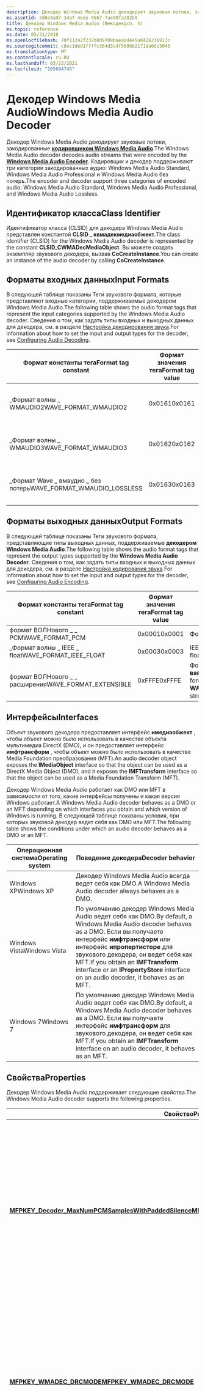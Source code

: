 ```yaml
---
description: Декодер Windows Media Audio декодирует звуковые потоки, закодированные кодировщиком Windows Media Audio.
ms.assetid: 2d8e4a97-34a7-4eee-9567-7ae98fa282b9
title: Декодер Windows Media Audio (Вмкодекдсп. h)
ms.topic: reference
ms.date: 05/31/2018
ms.openlocfilehash: 70f11242f237b8d9709baea6d445a8426236913c
ms.sourcegitcommit: c8ec1ded1ffffc364d3c4f560bb2171da0dc5040
ms.translationtype: MT
ms.contentlocale: ru-RU
ms.lasthandoff: 03/22/2021
ms.locfileid: "105694745"
---
```

# <a name="windows-media-audio-decoder"></a><span data-ttu-id="a51b8-103">Декодер Windows Media Audio</span><span class="sxs-lookup"><span data-stu-id="a51b8-103">Windows Media Audio Decoder</span></span>

<span data-ttu-id="a51b8-104">Декодер Windows Media Audio декодирует звуковые потоки, закодированные [**кодировщиком Windows Media Audio**](windowsmediaaudioencoder.md).</span><span class="sxs-lookup"><span data-stu-id="a51b8-104">The Windows Media Audio decoder decodes audio streams that were encoded by the [**Windows Media Audio Encoder**](windowsmediaaudioencoder.md).</span></span> <span data-ttu-id="a51b8-105">Кодировщик и декодер поддерживают три категории закодированных аудио: Windows Media Audio Standard, Windows Media Audio Professional и Windows Media Audio без потерь.</span><span class="sxs-lookup"><span data-stu-id="a51b8-105">The encoder and decoder support three categories of encoded audio: Windows Media Audio Standard, Windows Media Audio Professional, and Windows Media Audio Lossless.</span></span>

## <a name="class-identifier"></a><span data-ttu-id="a51b8-106">Идентификатор класса</span><span class="sxs-lookup"><span data-stu-id="a51b8-106">Class Identifier</span></span>

<span data-ttu-id="a51b8-107">Идентификатор класса (CLSID) для декодера Windows Media Audio представлен константой **CLSID \_ квмадекмедиаобжект**.</span><span class="sxs-lookup"><span data-stu-id="a51b8-107">The class identifier (CLSID) for the Windows Media Audio decoder is represented by the constant **CLSID\_CWMADecMediaObject**.</span></span> <span data-ttu-id="a51b8-108">Вы можете создать экземпляр звукового декодера, вызвав **CoCreateInstance**.</span><span class="sxs-lookup"><span data-stu-id="a51b8-108">You can create an instance of the audio decoder by calling **CoCreateInstance**.</span></span>

## <a name="input-formats"></a><span data-ttu-id="a51b8-109">Форматы входных данных</span><span class="sxs-lookup"><span data-stu-id="a51b8-109">Input Formats</span></span>

<span data-ttu-id="a51b8-110">В следующей таблице показаны Теги звукового формата, которые представляют входные категории, поддерживаемые декодером Windows Media Audio.</span><span class="sxs-lookup"><span data-stu-id="a51b8-110">The following table shows the audio format tags that represent the input categories supported by the Windows Media Audio decoder.</span></span> <span data-ttu-id="a51b8-111">Сведения о том, как задать типы входных и выходных данных для декодера, см. в разделе [Настройка декодирования звука](configuringaudiodecoding.md).</span><span class="sxs-lookup"><span data-stu-id="a51b8-111">For information about how to set the input and output types for the decoder, see [Configuring Audio Decoding](configuringaudiodecoding.md).</span></span>



| <span data-ttu-id="a51b8-112">Формат константы тега</span><span class="sxs-lookup"><span data-stu-id="a51b8-112">Format tag constant</span></span>             | <span data-ttu-id="a51b8-113">Формат значения тега</span><span class="sxs-lookup"><span data-stu-id="a51b8-113">Format tag value</span></span> | <span data-ttu-id="a51b8-114">Формат аудио</span><span class="sxs-lookup"><span data-stu-id="a51b8-114">Audio format</span></span>                     |
|---------------------------------|------------------|----------------------------------|
| <span data-ttu-id="a51b8-115">\_Формат волны \_ WMAUDIO2</span><span class="sxs-lookup"><span data-stu-id="a51b8-115">WAVE\_FORMAT\_WMAUDIO2</span></span>          | <span data-ttu-id="a51b8-116">0x0161</span><span class="sxs-lookup"><span data-stu-id="a51b8-116">0x0161</span></span>           | <span data-ttu-id="a51b8-117">Windows Media Audio Standard</span><span class="sxs-lookup"><span data-stu-id="a51b8-117">Windows Media Audio Standard</span></span>     |
| <span data-ttu-id="a51b8-118">\_Формат волны \_ WMAUDIO3</span><span class="sxs-lookup"><span data-stu-id="a51b8-118">WAVE\_FORMAT\_WMAUDIO3</span></span>          | <span data-ttu-id="a51b8-119">0x0162</span><span class="sxs-lookup"><span data-stu-id="a51b8-119">0x0162</span></span>           | <span data-ttu-id="a51b8-120">Windows Media Audio Professional</span><span class="sxs-lookup"><span data-stu-id="a51b8-120">Windows Media Audio Professional</span></span> |
| <span data-ttu-id="a51b8-121">\_Формат Wave \_ вмаудио \_ без потерь</span><span class="sxs-lookup"><span data-stu-id="a51b8-121">WAVE\_FORMAT\_WMAUDIO\_LOSSLESS</span></span> | <span data-ttu-id="a51b8-122">0x0163</span><span class="sxs-lookup"><span data-stu-id="a51b8-122">0x0163</span></span>           | <span data-ttu-id="a51b8-123">Windows Media Audio без потерь</span><span class="sxs-lookup"><span data-stu-id="a51b8-123">Windows Media Audio Lossless</span></span>     |



 

## <a name="output-formats"></a><span data-ttu-id="a51b8-124">Форматы выходных данных</span><span class="sxs-lookup"><span data-stu-id="a51b8-124">Output Formats</span></span>

<span data-ttu-id="a51b8-125">В следующей таблице показаны Теги звукового формата, представляющие типы выходных данных, поддерживаемые **декодером Windows Media Audio**.</span><span class="sxs-lookup"><span data-stu-id="a51b8-125">The following table shows the audio format tags that represent the output types supported by the **Windows Media Audio Decoder**.</span></span> <span data-ttu-id="a51b8-126">Сведения о том, как задать типы входных и выходных данных для декодера, см. в разделе [Настройка кодирования звука](configuringaudioencoding.md).</span><span class="sxs-lookup"><span data-stu-id="a51b8-126">For information about how to set the input and output types for the decoder, see [Configuring Audio Encoding](configuringaudioencoding.md).</span></span>



| <span data-ttu-id="a51b8-127">Формат константы тега</span><span class="sxs-lookup"><span data-stu-id="a51b8-127">Format tag constant</span></span>       | <span data-ttu-id="a51b8-128">Формат значения тега</span><span class="sxs-lookup"><span data-stu-id="a51b8-128">Format tag value</span></span> | <span data-ttu-id="a51b8-129">Формат аудио</span><span class="sxs-lookup"><span data-stu-id="a51b8-129">Audio format</span></span>                                          |
|---------------------------|------------------|-------------------------------------------------------|
| <span data-ttu-id="a51b8-130">формат ВОЛНового \_ \_ PCM</span><span class="sxs-lookup"><span data-stu-id="a51b8-130">WAVE\_FORMAT\_PCM</span></span>         | <span data-ttu-id="a51b8-131">0x0001</span><span class="sxs-lookup"><span data-stu-id="a51b8-131">0x0001</span></span>           | <span data-ttu-id="a51b8-132">Формат PCM</span><span class="sxs-lookup"><span data-stu-id="a51b8-132">PCM format</span></span>                                            |
| <span data-ttu-id="a51b8-133">\_Формат волны \_ IEEE \_ float</span><span class="sxs-lookup"><span data-stu-id="a51b8-133">WAVE\_FORMAT\_IEEE\_FLOAT</span></span> | <span data-ttu-id="a51b8-134">0x0003</span><span class="sxs-lookup"><span data-stu-id="a51b8-134">0x0003</span></span>           | <span data-ttu-id="a51b8-135">IEEE с плавающей запятой</span><span class="sxs-lookup"><span data-stu-id="a51b8-135">IEEE floating point</span></span>                                   |
| <span data-ttu-id="a51b8-136">формат ВОЛНового \_ \_ расширения</span><span class="sxs-lookup"><span data-stu-id="a51b8-136">WAVE\_FORMAT\_EXTENSIBLE</span></span>  | <span data-ttu-id="a51b8-137">0xFFFE</span><span class="sxs-lookup"><span data-stu-id="a51b8-137">0xFFFE</span></span>           | <span data-ttu-id="a51b8-138">Формат PCM/IEEE в структуре **вавеформатекстенсибле**</span><span class="sxs-lookup"><span data-stu-id="a51b8-138">PCM/IEEE format in **WAVEFORMATEXTENSIBLE** structure</span></span> |



 

## <a name="interfaces"></a><span data-ttu-id="a51b8-139">Интерфейсы</span><span class="sxs-lookup"><span data-stu-id="a51b8-139">Interfaces</span></span>

<span data-ttu-id="a51b8-140">Объект звукового декодера предоставляет интерфейс **имедиаобжект** , чтобы объект можно было использовать в качестве объекта мультимедиа DirectX (DMO), и он предоставляет интерфейс **имфтрансформ** , чтобы объект можно было использовать в качестве Media Foundation преобразования (MFT).</span><span class="sxs-lookup"><span data-stu-id="a51b8-140">An audio decoder object exposes the **IMediaObject** interface so that the object can be used as a DirectX Media Object (DMO), and it exposes the **IMFTransform** interface so that the object can be used as a Media Foundation Transform (MFT).</span></span>

<span data-ttu-id="a51b8-141">Декодер Windows Media Audio работает как DMO или MFT в зависимости от того, какие интерфейсы получены и какая версия Windows работает.</span><span class="sxs-lookup"><span data-stu-id="a51b8-141">A Windows Media Audio decoder behaves as a DMO or an MFT depending on which interfaces you obtain and which version of Windows is running.</span></span> <span data-ttu-id="a51b8-142">В следующей таблице показаны условия, при которых звуковой декодер ведет себя как DMO или MFT.</span><span class="sxs-lookup"><span data-stu-id="a51b8-142">The following table shows the conditions under which an audio decoder behaves as a DMO or an MFT.</span></span>



| <span data-ttu-id="a51b8-143">Операционная система</span><span class="sxs-lookup"><span data-stu-id="a51b8-143">Operating system</span></span> | <span data-ttu-id="a51b8-144">Поведение декодера</span><span class="sxs-lookup"><span data-stu-id="a51b8-144">Decoder behavior</span></span>                                                                                                                                                                      |
|------------------|---------------------------------------------------------------------------------------------------------------------------------------------------------------------------------------|
| <span data-ttu-id="a51b8-145">Windows XP</span><span class="sxs-lookup"><span data-stu-id="a51b8-145">Windows XP</span></span>       | <span data-ttu-id="a51b8-146">Декодер Windows Media Audio всегда ведет себя как DMO.</span><span class="sxs-lookup"><span data-stu-id="a51b8-146">A Windows Media Audio decoder always behaves as a DMO.</span></span>                                                                                                                                |
| <span data-ttu-id="a51b8-147">Windows Vista</span><span class="sxs-lookup"><span data-stu-id="a51b8-147">Windows Vista</span></span>    | <span data-ttu-id="a51b8-148">По умолчанию декодер Windows Media Audio ведет себя как DMO.</span><span class="sxs-lookup"><span data-stu-id="a51b8-148">By default, a Windows Media Audio decoder behaves as a DMO.</span></span> <span data-ttu-id="a51b8-149">Если вы получаете интерфейс **имфтрансформ** или интерфейс **ипропертисторе** для звукового декодера, он ведет себя как MFT.</span><span class="sxs-lookup"><span data-stu-id="a51b8-149">If you obtain an **IMFTransform** interface or an **IPropertyStore** interface on an audio decoder, it behaves as an MFT.</span></span> |
| <span data-ttu-id="a51b8-150">Windows 7</span><span class="sxs-lookup"><span data-stu-id="a51b8-150">Windows 7</span></span>        | <span data-ttu-id="a51b8-151">По умолчанию декодер Windows Media Audio ведет себя как DMO.</span><span class="sxs-lookup"><span data-stu-id="a51b8-151">By default, a Windows Media Audio decoder behaves as a DMO.</span></span> <span data-ttu-id="a51b8-152">Если вы получаете интерфейс **имфтрансформ** для звукового декодера, он ведет себя как MFT.</span><span class="sxs-lookup"><span data-stu-id="a51b8-152">If you obtain an **IMFTransform** interface on an audio decoder, it behaves as an MFT.</span></span>                                    |



 

## <a name="properties"></a><span data-ttu-id="a51b8-153">Свойства</span><span class="sxs-lookup"><span data-stu-id="a51b8-153">Properties</span></span>

<span data-ttu-id="a51b8-154">Декодер Windows Media Audio поддерживает следующие свойства.</span><span class="sxs-lookup"><span data-stu-id="a51b8-154">The Windows Media Audio decoder supports the following properties.</span></span>



<table>
<thead>
<tr class="header">
<th><span data-ttu-id="a51b8-155">Свойство</span><span class="sxs-lookup"><span data-stu-id="a51b8-155">Property</span></span></th>
<th><span data-ttu-id="a51b8-156">Описание</span><span class="sxs-lookup"><span data-stu-id="a51b8-156">Description</span></span></th>
</tr>
</thead>
<tbody>
<tr class="odd">
<td><span data-ttu-id="a51b8-157"><a href="mfpkey-decoder-maxnumpcmsampleswithpaddedsilenceproperty.md"><strong>MFPKEY_Decoder_MaxNumPCMSamplesWithPaddedSilence</strong></a></span><span class="sxs-lookup"><span data-stu-id="a51b8-157"><a href="mfpkey-decoder-maxnumpcmsampleswithpaddedsilenceproperty.md"><strong>MFPKEY_Decoder_MaxNumPCMSamplesWithPaddedSilence</strong></a></span></span></td>
<td><span data-ttu-id="a51b8-158">Указывает максимальное количество дополнительных выборок PCM, которые могут быть возвращены в конце декодирования файла.</span><span class="sxs-lookup"><span data-stu-id="a51b8-158">Specifies the maximum number of additional PCM samples that might be returned at the end of decoding a file.</span></span><br/> <dl> <span data-ttu-id="a51b8-159">Windows Vista и более поздние версии.</span><span class="sxs-lookup"><span data-stu-id="a51b8-159">Windows Vista and later.</span></span><br />
<span data-ttu-id="a51b8-160">Standard, Professional, без потерь.</span><span class="sxs-lookup"><span data-stu-id="a51b8-160">Standard, Professional, Lossless.</span></span><br />
<span data-ttu-id="a51b8-161">Только для чтения.</span><span class="sxs-lookup"><span data-stu-id="a51b8-161">Read-only.</span></span><br />
</dl></td>
</tr>
<tr class="even">
<td><span data-ttu-id="a51b8-162"><a href="mfpkey-wmadec-drcmodeproperty.md"><strong>MFPKEY_WMADEC_DRCMODE</strong></a></span><span class="sxs-lookup"><span data-stu-id="a51b8-162"><a href="mfpkey-wmadec-drcmodeproperty.md"><strong>MFPKEY_WMADEC_DRCMODE</strong></a></span></span></td>
<td><span data-ttu-id="a51b8-163">Указывает режим управления динамическим диапазоном, который будет использоваться декодером аудио.</span><span class="sxs-lookup"><span data-stu-id="a51b8-163">Specifies the dynamic-range control mode that the audio decoder will use.</span></span><br/> <dl> <span data-ttu-id="a51b8-164">Windows XP и более поздние версии.</span><span class="sxs-lookup"><span data-stu-id="a51b8-164">Windows XP and later.</span></span><br />
<span data-ttu-id="a51b8-165">Standard, Professional, без потерь.</span><span class="sxs-lookup"><span data-stu-id="a51b8-165">Standard, Professional, Lossless.</span></span><br />
<span data-ttu-id="a51b8-166">Доступный только на запись.</span><span class="sxs-lookup"><span data-stu-id="a51b8-166">Write-only.</span></span><br />
</dl></td>
</tr>
<tr class="odd">
<td><span data-ttu-id="a51b8-167"><a href="mfpkey-wmadec-folddown-matrixproperty.md"><strong>MFPKEY_WMADEC_FOLDDOWN_MATRIX</strong></a></span><span class="sxs-lookup"><span data-stu-id="a51b8-167"><a href="mfpkey-wmadec-folddown-matrixproperty.md"><strong>MFPKEY_WMADEC_FOLDDOWN_MATRIX</strong></a></span></span></td>
<td><span data-ttu-id="a51b8-168">Указывает предоставляемые автором коэффициенты свертывания для декодирования многоканального звука для меньшего количества каналов, чем содержит закодированный поток.</span><span class="sxs-lookup"><span data-stu-id="a51b8-168">Specifies the author-supplied fold-down coefficients for decoding multichannel audio for fewer channels than the encoded stream contains.</span></span> <br/> <dl> <span data-ttu-id="a51b8-169">Windows XP и более поздние версии.</span><span class="sxs-lookup"><span data-stu-id="a51b8-169">Windows XP and later.</span></span><br />
<span data-ttu-id="a51b8-170">Professional</span><span class="sxs-lookup"><span data-stu-id="a51b8-170">Professional</span></span><br />
<span data-ttu-id="a51b8-171">Доступный только на запись.</span><span class="sxs-lookup"><span data-stu-id="a51b8-171">Write-only.</span></span><br />
</dl></td>
</tr>
<tr class="even">
<td><span data-ttu-id="a51b8-172"><a href="mfpkey-wmadec-hiresoutputproperty.md"><strong>MFPKEY_WMADEC_HIRESOUTPUT</strong></a></span><span class="sxs-lookup"><span data-stu-id="a51b8-172"><a href="mfpkey-wmadec-hiresoutputproperty.md"><strong>MFPKEY_WMADEC_HIRESOUTPUT</strong></a></span></span></td>
<td><span data-ttu-id="a51b8-173">Указывает, должен ли декодер звука предоставлять выходные данные высокого разрешения.</span><span class="sxs-lookup"><span data-stu-id="a51b8-173">Specifies whether the audio decoder should deliver high-resolution output.</span></span><br/> <dl> <span data-ttu-id="a51b8-174">Windows XP и более поздние версии.</span><span class="sxs-lookup"><span data-stu-id="a51b8-174">Windows XP and later.</span></span><br />
<span data-ttu-id="a51b8-175">Профессиональная, без потерь.</span><span class="sxs-lookup"><span data-stu-id="a51b8-175">Professional, Lossless.</span></span><br />
<span data-ttu-id="a51b8-176">Доступный только на запись.</span><span class="sxs-lookup"><span data-stu-id="a51b8-176">Write-only.</span></span><br />
</dl></td>
</tr>
<tr class="odd">
<td><span data-ttu-id="a51b8-177"><a href="mfpkey-wmadec-ltrtoutputproperty.md"><strong>MFPKEY_WMADEC_LTRTOUTPUT</strong></a></span><span class="sxs-lookup"><span data-stu-id="a51b8-177"><a href="mfpkey-wmadec-ltrtoutputproperty.md"><strong>MFPKEY_WMADEC_LTRTOUTPUT</strong></a></span></span></td>
<td><span data-ttu-id="a51b8-178">Указывает, должен ли звуковой декодер выполняться Lt-Rt свертывания.</span><span class="sxs-lookup"><span data-stu-id="a51b8-178">Specifies whether the audio decoder should perform Lt-Rt fold down.</span></span><br/> <dl> <span data-ttu-id="a51b8-179">Windows Vista и более поздние версии.</span><span class="sxs-lookup"><span data-stu-id="a51b8-179">Windows Vista and later.</span></span><br />
<span data-ttu-id="a51b8-180">Professional.</span><span class="sxs-lookup"><span data-stu-id="a51b8-180">Professional.</span></span><br />
<span data-ttu-id="a51b8-181">Доступный только на запись.</span><span class="sxs-lookup"><span data-stu-id="a51b8-181">Write-only.</span></span><br />
</dl></td>
</tr>
<tr class="even">
<td><span data-ttu-id="a51b8-182"><a href="mfpkey-wmadec-spkrcfgproperty.md"><strong>MFPKEY_WMADEC_SPKRCFG</strong></a></span><span class="sxs-lookup"><span data-stu-id="a51b8-182"><a href="mfpkey-wmadec-spkrcfgproperty.md"><strong>MFPKEY_WMADEC_SPKRCFG</strong></a></span></span></td>
<td><span data-ttu-id="a51b8-183">Указывает конфигурацию динамика на клиентском компьютере.</span><span class="sxs-lookup"><span data-stu-id="a51b8-183">Specifies the speaker configuration on the client computer.</span></span><br/> <dl> <span data-ttu-id="a51b8-184">Windows XP и более поздние версии.</span><span class="sxs-lookup"><span data-stu-id="a51b8-184">Windows XP and later.</span></span><br />
<span data-ttu-id="a51b8-185">Professional.</span><span class="sxs-lookup"><span data-stu-id="a51b8-185">Professional.</span></span><br />
<span data-ttu-id="a51b8-186">Доступный только на запись.</span><span class="sxs-lookup"><span data-stu-id="a51b8-186">Write-only.</span></span><br />
</dl></td>
</tr>
<tr class="odd">
<td><span data-ttu-id="a51b8-187"><a href="mfpkey-wmadrc-avgrefproperty.md"><strong>MFPKEY_WMADRC_AVGREF</strong></a></span><span class="sxs-lookup"><span data-stu-id="a51b8-187"><a href="mfpkey-wmadrc-avgrefproperty.md"><strong>MFPKEY_WMADRC_AVGREF</strong></a></span></span></td>
<td><span data-ttu-id="a51b8-188">Указывает средний уровень громкости звукового содержимого.</span><span class="sxs-lookup"><span data-stu-id="a51b8-188">Specifies the average volume level of audio content.</span></span><br/> <dl> <span data-ttu-id="a51b8-189">Windows XP и более поздние версии.</span><span class="sxs-lookup"><span data-stu-id="a51b8-189">Windows XP and later.</span></span><br />
<span data-ttu-id="a51b8-190">Профессиональная, без потерь.</span><span class="sxs-lookup"><span data-stu-id="a51b8-190">Professional, Lossless.</span></span><br />
<span data-ttu-id="a51b8-191">Read/write.</span><span class="sxs-lookup"><span data-stu-id="a51b8-191">Read/write.</span></span><br />
</dl></td>
</tr>
<tr class="even">
<td><span data-ttu-id="a51b8-192"><a href="mfpkey-wmadrc-avgtargetproperty.md"><strong>MFPKEY_WMADRC_AVGTARGET</strong></a></span><span class="sxs-lookup"><span data-stu-id="a51b8-192"><a href="mfpkey-wmadrc-avgtargetproperty.md"><strong>MFPKEY_WMADRC_AVGTARGET</strong></a></span></span></td>
<td><span data-ttu-id="a51b8-193">Указывает требуемый средний уровень громкости выходного звукового содержимого.</span><span class="sxs-lookup"><span data-stu-id="a51b8-193">Specifies the desired average volume level of output audio content.</span></span><br/> <dl> <span data-ttu-id="a51b8-194">Windows XP и более поздние версии.</span><span class="sxs-lookup"><span data-stu-id="a51b8-194">Windows XP and later.</span></span><br />
<span data-ttu-id="a51b8-195">Профессиональная, без потерь.</span><span class="sxs-lookup"><span data-stu-id="a51b8-195">Professional, Lossless.</span></span><br />
<span data-ttu-id="a51b8-196">Доступный только на запись.</span><span class="sxs-lookup"><span data-stu-id="a51b8-196">Write-only.</span></span><br />
</dl></td>
</tr>
<tr class="odd">
<td><span data-ttu-id="a51b8-197"><a href="mfpkey-wmadrc-peakrefproperty.md"><strong>MFPKEY_WMADRC_PEAKREF</strong></a></span><span class="sxs-lookup"><span data-stu-id="a51b8-197"><a href="mfpkey-wmadrc-peakrefproperty.md"><strong>MFPKEY_WMADRC_PEAKREF</strong></a></span></span></td>
<td><span data-ttu-id="a51b8-198">Указывает самый высокий уровень громкости в аудио содержимом.</span><span class="sxs-lookup"><span data-stu-id="a51b8-198">Specifies the highest volume level occurring in audio content.</span></span><br/> <dl> <span data-ttu-id="a51b8-199">Windows XP и более поздние версии.</span><span class="sxs-lookup"><span data-stu-id="a51b8-199">Windows XP and later.</span></span><br />
<span data-ttu-id="a51b8-200">Профессиональная, без потерь.</span><span class="sxs-lookup"><span data-stu-id="a51b8-200">Professional, Lossless.</span></span><br />
<span data-ttu-id="a51b8-201">Read/write.</span><span class="sxs-lookup"><span data-stu-id="a51b8-201">Read/write.</span></span><br />
</dl></td>
</tr>
<tr class="even">
<td><span data-ttu-id="a51b8-202"><a href="mfpkey-wmadrc-peaktargetproperty.md"><strong>MFPKEY_WMADRC_PEAKTARGET</strong></a></span><span class="sxs-lookup"><span data-stu-id="a51b8-202"><a href="mfpkey-wmadrc-peaktargetproperty.md"><strong>MFPKEY_WMADRC_PEAKTARGET</strong></a></span></span></td>
<td><span data-ttu-id="a51b8-203">Указывает требуемый максимальный уровень громкости выходного аудио содержимого.</span><span class="sxs-lookup"><span data-stu-id="a51b8-203">Specifies the desired maximum volume level of output audio content.</span></span><br/> <dl> <span data-ttu-id="a51b8-204">Windows XP и более поздние версии.</span><span class="sxs-lookup"><span data-stu-id="a51b8-204">Windows XP and later.</span></span><br />
<span data-ttu-id="a51b8-205">Профессиональная, без потерь.</span><span class="sxs-lookup"><span data-stu-id="a51b8-205">Professional, Lossless.</span></span><br />
<span data-ttu-id="a51b8-206">Доступный только на запись.</span><span class="sxs-lookup"><span data-stu-id="a51b8-206">Write-only.</span></span><br />
</dl></td>
</tr>
</tbody>
</table>



 

## <a name="requirements"></a><span data-ttu-id="a51b8-207">Требования</span><span class="sxs-lookup"><span data-stu-id="a51b8-207">Requirements</span></span>



| <span data-ttu-id="a51b8-208">Требование</span><span class="sxs-lookup"><span data-stu-id="a51b8-208">Requirement</span></span> | <span data-ttu-id="a51b8-209">Значение</span><span class="sxs-lookup"><span data-stu-id="a51b8-209">Value</span></span> |
|-------------------|-----------------------------------------------------------------------------------------|
| <span data-ttu-id="a51b8-210">Клиент</span><span class="sxs-lookup"><span data-stu-id="a51b8-210">Client</span></span><br/> | <span data-ttu-id="a51b8-211">Windows XP, Windows Vista или Windows 7</span><span class="sxs-lookup"><span data-stu-id="a51b8-211">Windows XP, Windows Vista or Windows 7</span></span><br/>                                       |
| <span data-ttu-id="a51b8-212">Header</span><span class="sxs-lookup"><span data-stu-id="a51b8-212">Header</span></span><br/> | <dl> <span data-ttu-id="a51b8-213"><dt>Вмкодекдсп. h</dt></span><span class="sxs-lookup"><span data-stu-id="a51b8-213"><dt>Wmcodecdsp.h</dt></span></span> </dl> |
| <span data-ttu-id="a51b8-214">DLL</span><span class="sxs-lookup"><span data-stu-id="a51b8-214">DLL</span></span><br/>    | <dl> <span data-ttu-id="a51b8-215"><dt>Wmadmod.dll</dt></span><span class="sxs-lookup"><span data-stu-id="a51b8-215"><dt>Wmadmod.dll</dt></span></span> </dl>  |



## <a name="see-also"></a><span data-ttu-id="a51b8-216">См. также раздел</span><span class="sxs-lookup"><span data-stu-id="a51b8-216">See also</span></span>

<dl> <dt>

[<span data-ttu-id="a51b8-217">Объекты кодека</span><span class="sxs-lookup"><span data-stu-id="a51b8-217">Codec Objects</span></span>](codecobjects.md)
</dt> <dt>

[<span data-ttu-id="a51b8-218">Реализация кодека</span><span class="sxs-lookup"><span data-stu-id="a51b8-218">Codec Implementation</span></span>](codecimplementation.md)
</dt> </dl>

 

 





